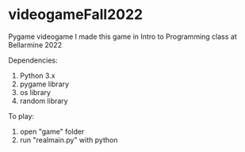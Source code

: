 # videogameFall2022
 Pygame videogame
I made this game in Intro to Programming class at Bellarmine 2022

Dependencies:

1. Python 3.x
2. pygame library
3. os library
4. random library

To play:

1. open "game" folder
2. run "realmain.py" with python
